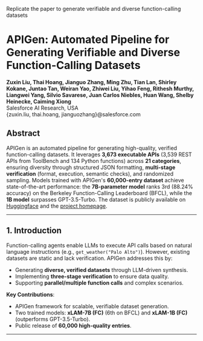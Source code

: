 Replicate the paper to generate verifiable and diverse function-calling datasets

# APIGen: Automated Pipeline for Generating Verifiable and Diverse Function-Calling Datasets  
**Zuxin Liu, Thai Hoang, Jianguo Zhang, Ming Zhu, Tian Lan, Shirley Kokane, Juntao Tan, Weiran Yao, Zhiwei Liu, Yihao Feng, Rithesh Murthy, Liangwei Yang, Silvio Savarese, Juan Carlos Niebles, Huan Wang, Shelby Heinecke, Caiming Xiong**  
Salesforce AI Research, USA  
{zuxin.liu, thai.hoang, jianguozhang}@salesforce.com  

## Abstract  
APIGen is an automated pipeline for generating high-quality, verified function-calling datasets. It leverages **3,673 executable APIs** (3,539 REST APIs from ToolBench and 134 Python functions) across **21 categories**, ensuring diversity through structured JSON formatting, **multi-stage verification** (format, execution, semantic checks), and randomized sampling. Models trained with APIGen's **60,000-entry dataset** achieve state-of-the-art performance: the **7B-parameter model** ranks 3rd (88.24% accuracy) on the Berkeley Function-Calling Leaderboard (BFCL), while the **1B model** surpasses GPT-3.5-Turbo. The dataset is publicly available on [Huggingface](https://huggingface.co/datasets/Salesforce/xlam-function-calling-60k) and the [project homepage](https://apigen-pipeline.github.io/).

---

## 1. Introduction  
Function-calling agents enable LLMs to execute API calls based on natural language instructions (e.g., `get_weather("Palo Alto")`). However, existing datasets are static and lack verification. APIGen addresses this by:  
- Generating **diverse, verified datasets** through LLM-driven synthesis.  
- Implementing **three-stage verification** to ensure data quality.  
- Supporting **parallel/multiple function calls** and complex scenarios.  

**Key Contributions**:  
- APIGen framework for scalable, verifiable dataset generation.  
- Two trained models: **xLAM-7B (FC)** (6th on BFCL) and **xLAM-1B (FC)** (outperforms GPT-3.5-Turbo).  
- Public release of **60,000 high-quality entries**.  

---